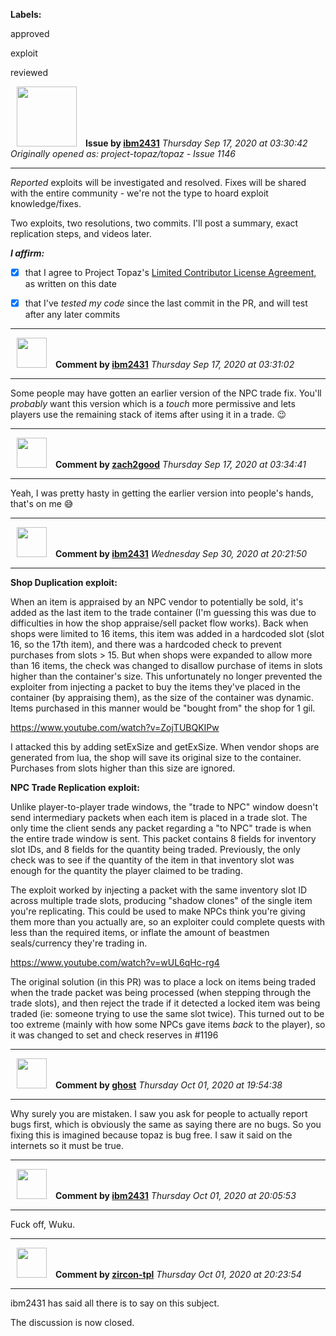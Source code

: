 **Labels:**

approved

exploit

reviewed



<a href="https://github.com/ibm2431"><img src="https://avatars3.githubusercontent.com/u/13112942?v=4" width="96" height="96" hspace="10"></img></a> **Issue by [ibm2431](https://github.com/ibm2431)**
_Thursday Sep 17, 2020 at 03:30:42_
_Originally opened as: project-topaz/topaz - Issue 1146_

----

_Reported_ exploits will be investigated and resolved. Fixes will be shared with the entire community - we're not the type to hoard exploit knowledge/fixes.

Two exploits, two resolutions, two commits. I'll post a summary, exact replication steps, and videos later.

<!-- place 'x' mark between square [] brackets to affirm: -->
**_I affirm:_**
- [x] that I agree to Project Topaz's [Limited Contributor License Agreement](http://project-topaz.com/blob/release/CONTRIBUTOR_AGREEMENT.md), as written on this date
- [x] that I've _tested my code_ since the last commit in the PR, and will test after any later commits




----
<a href="https://github.com/ibm2431"><img src="https://avatars3.githubusercontent.com/u/13112942?v=4" width="48" height="48" hspace="10"></img></a> **Comment by [ibm2431](https://github.com/ibm2431)**
_Thursday Sep 17, 2020 at 03:31:02_

----

Some people may have gotten an earlier version of the NPC trade fix. You'll _probably_ want this version which is a _touch_ more permissive and lets players use the remaining stack of items after using it in a trade. 😉 


----
<a href="https://github.com/zach2good"><img src="https://avatars3.githubusercontent.com/u/1389729?v=4" width="48" height="48" hspace="10"></img></a> **Comment by [zach2good](https://github.com/zach2good)**
_Thursday Sep 17, 2020 at 03:34:41_

----

Yeah, I was pretty hasty in getting the earlier version into people's hands, that's on me 😅


----
<a href="https://github.com/ibm2431"><img src="https://avatars3.githubusercontent.com/u/13112942?v=4" width="48" height="48" hspace="10"></img></a> **Comment by [ibm2431](https://github.com/ibm2431)**
_Wednesday Sep 30, 2020 at 20:21:50_

----

**Shop Duplication exploit:**
When an item is appraised by an NPC vendor to potentially be sold, it's added as the last item to the trade container (I'm guessing this was due to difficulties in how the shop appraise/sell packet flow works). Back when shops were limited to 16 items, this item was added in a hardcoded slot (slot 16, so the 17th item), and there was a hardcoded check to prevent purchases from slots > 15. But when shops were expanded to allow more than 16 items, the check was changed to disallow purchase of items in slots higher than the container's size. This unfortunately no longer prevented the exploiter from injecting a packet to buy the items they've placed in the container (by appraising them), as the size of the container was dynamic. Items purchased in this manner would be "bought from" the shop for 1 gil.

<https://www.youtube.com/watch?v=ZojTUBQKIPw>

I attacked this by adding setExSize and getExSize. When vendor shops are generated from lua, the shop will save its original size to the container. Purchases from slots higher than this size are ignored.

**NPC Trade Replication exploit:**
Unlike player-to-player trade windows, the "trade to NPC" window doesn't send intermediary packets when each item is placed in a trade slot. The only time the client sends any packet regarding a "to NPC" trade is when the entire trade window is sent. This packet contains 8 fields for inventory slot IDs, and 8 fields for the quantity being traded. Previously, the only check was to see if the quantity of the item in that inventory slot was enough for the quantity the player claimed to be trading.

The exploit worked by injecting a packet with the same inventory slot ID across multiple trade slots, producing "shadow clones" of the single item you're replicating. This could be used to make NPCs think you're giving them more than you actually are, so an exploiter could complete quests with less than the required items, or inflate the amount of beastmen seals/currency they're trading in.

<https://www.youtube.com/watch?v=wUL6qHc-rg4>

The original solution (in this PR) was to place a lock on items being traded when the trade packet was being processed (when stepping through the trade slots), and then reject the trade if it detected a locked item was being traded (ie: someone trying to use the same slot twice). This turned out to be too extreme (mainly with how some NPCs gave items _back_ to the player), so it was changed to set and check reserves in #1196 


----
<a href="https://github.com/ghost"><img src="https://avatars3.githubusercontent.com/u/10137?v=4" width="48" height="48" hspace="10"></img></a> **Comment by [ghost](https://github.com/ghost)**
_Thursday Oct 01, 2020 at 19:54:38_

----

Why surely you are mistaken. I saw you ask for people to actually report bugs first, which is obviously the same as saying there are no bugs. So you fixing this is imagined because topaz is bug free. I saw it said on the internets so it must be true.


----
<a href="https://github.com/ibm2431"><img src="https://avatars3.githubusercontent.com/u/13112942?v=4" width="48" height="48" hspace="10"></img></a> **Comment by [ibm2431](https://github.com/ibm2431)**
_Thursday Oct 01, 2020 at 20:05:53_

----

Fuck off, Wuku.


----
<a href="https://github.com/zircon-tpl"><img src="https://avatars0.githubusercontent.com/u/60901633?v=4" width="48" height="48" hspace="10"></img></a> **Comment by [zircon-tpl](https://github.com/zircon-tpl)**
_Thursday Oct 01, 2020 at 20:23:54_

----

ibm2431 has said all there is to say on this subject.

The discussion is now closed.
